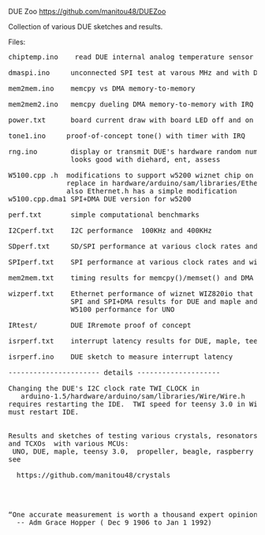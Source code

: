  DUE Zoo            https://github.com/manitou48/DUEZoo

Collection of various DUE sketches and results.

Files:

<pre>
chiptemp.ino    read DUE internal analog temperature sensor

dmaspi.ino     unconnected SPI test at varous MHz and with DMA

mem2mem.ino    memcpy vs DMA memory-to-memory

mem2mem2.ino   memcpy dueling DMA memory-to-memory with IRQ

power.txt      board current draw with board LED off and on

tone1.ino     proof-of-concept tone() with timer with IRQ

rng.ino        display or transmit DUE's hardware random number generator,
               looks good with diehard, ent, assess

W5100.cpp .h  modifications to support w5200 wiznet chip on DUE
              replace in hardware/arduino/sam/libraries/Ethernet/utility/
			  also Ethernet.h has a simple modification
w5100.cpp.dma1 SPI+DMA DUE version for w5200

perf.txt       simple computational benchmarks

I2Cperf.txt    I2C performance  100KHz and 400KHz

SDperf.txt     SD/SPI performance at various clock rates and with DMA

SPIperf.txt    SPI performance at various clock rates and with DMA

mem2mem.txt    timing results for memcpy()/memset() and DMA versions

wizperf.txt    Ethernet performance of wiznet WIZ820io that uses W5200 chip
               SPI and SPI+DMA results for DUE and maple and UNO
			   W5100 performance for UNO

IRtest/        DUE IRremote proof of concept

isrperf.txt    interrupt latency results for DUE, maple, teensy

isrperf.ino    DUE sketch to measure interrupt latency

---------------------- details --------------------

Changing the DUE's I2C clock rate TWI_CLOCK in 
   arduino-1.5/hardware/arduino/sam/libraries/Wire/Wire.h 
requires restarting the IDE.  TWI speed for teensy 3.0 in Wire.ccp,
must restart IDE.


Results and sketches of testing various crystals, resonators, RC oscillators,
and TCXOs  with various MCUs:
 UNO, DUE, maple, teensy 3.0,  propeller, beagle, raspberry pi
see

  https://github.com/manitou48/crystals




“One accurate measurement is worth a thousand expert opinions” 
  -- Adm Grace Hopper ( Dec 9 1906 to Jan 1 1992)
</pre>
